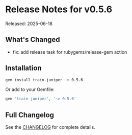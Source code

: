 # Release Notes for v0.5.6

Released: 2025-06-18

## What's Changed

- fix: add release task for rubygems/release-gem action

## Installation

```bash
gem install train-juniper -v 0.5.6
```

Or add to your Gemfile:

```ruby
gem 'train-juniper', '~> 0.5.6'
```

## Full Changelog

See the [CHANGELOG](/CHANGELOG/) for complete details.

